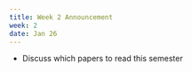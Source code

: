 ```yaml
---
title: Week 2 Announcement
week: 2
date: Jan 26
---
```


- Discuss which papers to read this semester

